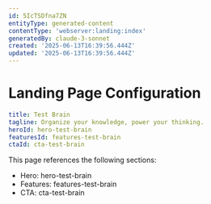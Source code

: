 ```yaml
---
id: 5IcTSDfna7ZN
entityType: generated-content
contentType: 'webserver:landing:index'
generatedBy: claude-3-sonnet
created: '2025-06-13T16:39:56.444Z'
updated: '2025-06-13T16:39:56.444Z'
---
```

# Landing Page Configuration

```yaml
title: Test Brain
tagline: Organize your knowledge, power your thinking.
heroId: hero-test-brain
featuresId: features-test-brain
ctaId: cta-test-brain

```

This page references the following sections:
- Hero: hero-test-brain
- Features: features-test-brain
- CTA: cta-test-brain
